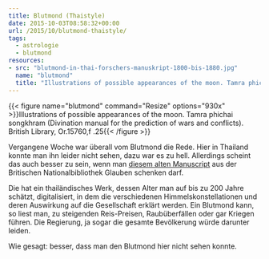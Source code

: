 ```yaml
---
title: Blutmond (Thaistyle)
date: 2015-10-03T08:58:32+00:00
url: /2015/10/blutmond-thaistyle/
tags:
  - astrologie
  - blutmond
resources:
- src: "blutmond-in-thai-forschers-manuskript-1800-bis-1880.jpg"
  name: "blutmond"
  title: "Illustrations of possible appearances of the moon. Tamra phichai songkhram (Divination manual for the prediction of wars and conflicts). British Library, Or.15760,f .25"
---
```


{{< figure name="blutmond" command="Resize" options="930x" >}}Illustrations of possible appearances of the moon. Tamra phichai songkhram (Divination manual for the prediction of wars and conflicts). British Library, Or.15760,f .25{{< /figure >}}

Vergangene Woche war überall vom Blutmond die Rede. Hier in Thailand konnte man ihn leider nicht sehen, dazu war es zu hell. Allerdings scheint das auch besser zu sein, wenn man [diesem alten Manuscript][1] aus der Britischen Nationalbibliothek Glauben schenken darf.

Die hat ein thailändisches Werk, dessen Alter man auf bis zu 200 Jahre schätzt, digitalisiert, in dem die verschiedenen Himmelskonstellationen und deren Auswirkung auf die Gesellschaft erklärt werden. Ein Blutmond kann, so liest man, zu steigenden Reis-Preisen, Raubüberfällen oder gar Kriegen führen. Die Regierung, ja sogar die gesamte Bevölkerung würde darunter leiden.

Wie gesagt: besser, dass man den Blutmond hier nicht sehen konnte.

[1]: http://www.bl.uk/manuscripts/Viewer.aspx?ref=or_15760_f025r
